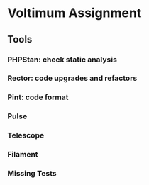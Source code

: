 # Voltimum Assignment

## Tools

### PHPStan: check static analysis
### Rector: code upgrades and refactors
### Pint: code format



### Pulse
### Telescope
### Filament


### Missing Tests